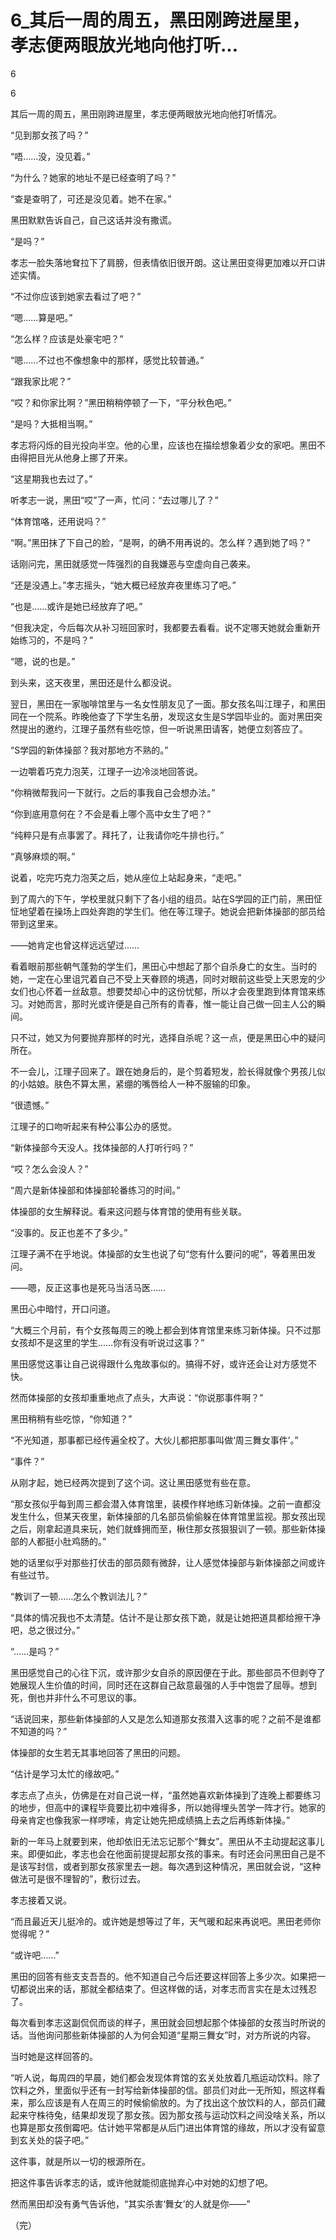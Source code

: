 # 6_其后一周的周五，黑田刚跨进屋里，孝志便两眼放光地向他打听...

6

6

其后一周的周五，黑田刚跨进屋里，孝志便两眼放光地向他打听情况。

“见到那女孩了吗？”

“唔……没，没见着。”

“为什么？她家的地址不是已经查明了吗？”

“查是查明了，可还是没见着。她不在家。”

黑田默默告诉自己，自己这话并没有撒谎。

“是吗？”

孝志一脸失落地耷拉下了肩膀，但表情依旧很开朗。这让黑田变得更加难以开口讲述实情。

“不过你应该到她家去看过了吧？”

“嗯……算是吧。”

“怎么样？应该是处豪宅吧？”

“嗯……不过也不像想象中的那样，感觉比较普通。”

“跟我家比呢？”

“哎？和你家比啊？”黑田稍稍停顿了一下，“平分秋色吧。”

“是吗？大抵相当啊。”

孝志将闪烁的目光投向半空。他的心里，应该也在描绘想象着少女的家吧。黑田不由得把目光从他身上挪了开来。

“这星期我也去过了。”

听孝志一说，黑田“哎”了一声，忙问：“去过哪儿了？”

“体育馆咯，还用说吗？”

“啊。”黑田抹了下自己的脸，“是啊，的确不用再说的。怎么样？遇到她了吗？”

话刚问完，黑田就感觉一阵强烈的自我嫌恶与空虚向自己袭来。

“还是没遇上。”孝志摇头，“她大概已经放弃夜里练习了吧。”

“也是……或许是她已经放弃了吧。”

“但我决定，今后每次从补习班回家时，我都要去看看。说不定哪天她就会重新开始练习的，不是吗？”

“嗯，说的也是。”

到头来，这天夜里，黑田还是什么都没说。

翌日，黑田在一家咖啡馆里与一名女性朋友见了一面。那女孩名叫江理子，和黑田同在一个院系。昨晚他查了下学生名册，发现这女生是S学园毕业的。面对黑田突然提出的邀约，江理子虽然有些吃惊，但一听说黑田请客，她便立刻答应了。

“S学园的新体操部？我对那地方不熟的。”

一边嚼着巧克力泡芙，江理子一边冷淡地回答说。

“你稍微帮我问一下就行。之后的事我自己会想办法。”

“你到底用意何在？不会是看上哪个高中女生了吧？”

“纯粹只是有点事罢了。拜托了，让我请你吃牛排也行。”

“真够麻烦的啊。”

说着，吃完巧克力泡芙之后，她从座位上站起身来，“走吧。”

到了周六的下午，学校里就只剩下了各小组的组员。站在S学园的正门前，黑田怔怔地望着在操场上四处奔跑的学生们。他在等江理子。她说会把新体操部的部员给带到这里来。

——她肯定也曾这样远远望过……

看着眼前那些朝气蓬勃的学生们，黑田心中想起了那个自杀身亡的女生。当时的她，一定在心里诅咒着自己不受上天眷顾的境遇，同时对眼前这些受上天恩宠的少女们也心怀着一丝敌意。想要焚却心中的这份忧郁，所以才会夜里跑到体育馆来练习。对她而言，那时光或许便是自己所有的青春，惟一能让自己做一回主人公的瞬间。

只不过，她又为何要抛弃那样的时光，选择自杀呢？这一点，便是黑田心中的疑问所在。

不一会儿，江理子回来了。跟在她身后的，是个剪着短发，脸长得就像个男孩儿似的小姑娘。肤色不算太黑，紧绷的嘴唇给人一种不服输的印象。

“很遗憾。”

江理子的口吻听起来有种公事公办的感觉。

“新体操部今天没人。找体操部的人打听行吗？”

“哎？怎么会没人？”

“周六是新体操部和体操部轮番练习的时间。”

体操部的女生解释说。看来这问题与体育馆的使用有些关联。

“没事的。反正也差不了多少。”

江理子满不在乎地说。体操部的女生也说了句“您有什么要问的呢”，等着黑田发问。

——嗯，反正这事也是死马当活马医……

黑田心中暗忖，开口问道。

“大概三个月前，有个女孩每周三的晚上都会到体育馆里来练习新体操。只不过那女孩却不是这里的学生……你有没有听说过这事？”

黑田感觉这事让自己说得跟什么鬼故事似的。搞得不好，或许还会让对方感觉不快。

然而体操部的女孩却重重地点了点头，大声说：“你说那事件啊？”

黑田稍稍有些吃惊，“你知道？”

“不光知道，那事都已经传遍全校了。大伙儿都把那事叫做‘周三舞女事件’。”

“事件？”

从刚才起，她已经两次提到了这个词。这让黑田感觉有些在意。

“那女孩似乎每到周三都会潜入体育馆里，装模作样地练习新体操。之前一直都没发生什么，但某天夜里，新体操部的几名部员偷偷躲在体育馆里监视。那女孩出现之后，刚拿起道具来玩，她们就蜂拥而至，楸住那女孩狠狠训了一顿。那些新体操部的人都挺小肚鸡肠的。”

她的话里似乎对那些打伏击的部员颇有微辞，让人感觉体操部与新体操部之间或许有些过节。

“教训了一顿……怎么个教训法儿？”

“具体的情况我也不太清楚。估计不是让那女孩下跪，就是让她把道具都给擦干净吧，总之很过分。”

“……是吗？”

黑田感觉自己的心往下沉，或许那少女自杀的原因便在于此。那些部员不但剥夺了她展现人生价值的时间，同时还在这群自己敌意最强的人手中饱尝了屈辱。想到死，倒也并非什么不可思议的事。

“话说回来，那些新体操部的人又是怎么知道那女孩潜入这事的呢？之前不是谁都不知道的吗？”

体操部的女生若无其事地回答了黑田的问题。

“估计是学习太忙的缘故吧。”

孝志点了点头，仿佛是在对自己说一样，“虽然她喜欢新体操到了连晚上都要练习的地步，但高中的课程毕竟要比初中难得多，所以她得埋头苦学一阵才行。她家的母亲肯定也像我家一样啰嗦，肯定让她先把成绩搞上去之后再练新体操。”

新的一年马上就要到来，他却依旧无法忘记那个“舞女”。黑田从不主动提起这事儿来。即便如此，孝志也会在他面前提提起那女孩的事来。有时还会问黑田自己是不是该写封信，或者到那女孩家里去一趟。每次遇到这种情况，黑田就会说，“这种做法可是很不理智的”，敷衍过去。

孝志接着又说。

“而且最近天儿挺冷的。或许她是想等过了年，天气暖和起来再说吧。黑田老师你觉得呢？”

“或许吧……”

黑田的回答有些支支吾吾的。他不知道自己今后还要这样回答上多少次。如果把一切都说出来的话，那就全都结束了。但这样做的话，对孝志而言实在是太过残忍了。

每次看到孝志这副侃侃而谈的样子，黑田就会回想起那个体操部的女孩当时所说的话。当他询问那些新体操部的人为何会知道“星期三舞女”时，对方所说的内容。

当时她是这样回答的。

“听人说，每周四的早晨，她们都会发现体育馆的玄关处放着几瓶运动饮料。除了饮料之外，里面似乎还有一封写给新体操部的信。部员们对此一无所知，照这样看来，那么应该是有人在周三的时候偷偷放的。为了找出这个放饮料的人，部员们藏起来守株待兔，结果却发现了那女孩。因为那女孩与运动饮料之间没啥关系，所以也算是那女孩倒霉吧。估计她平常都是从后门进出体育馆的缘故，所以才没有留意到玄关处的袋子吧。”

这件事，就是所以一切的根源所在。

把这件事告诉孝志的话，或许他就能彻底抛弃心中对她的幻想了吧。

然而黑田却没有勇气告诉他，“其实杀害‘舞女’的人就是你——”

（完）